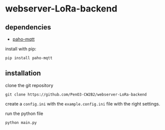 # webserver-LoRa-backend

## dependencies

- [paho-mqtt](https://pypi.org/project/paho-mqtt/)

install with pip:

`pip install paho-mqtt`

## installation

clone the git repository

`git clone https://github.com/PenO3-CW2B2/webserver-LoRa-backend`

create a `config.ini` with the `example.config.ini` file with the right settings.

run the python file

`python main.py`